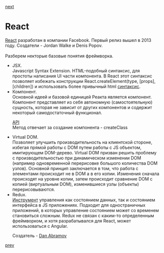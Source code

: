 <a href="07.md">next</a>

<h1>React</h1>

<div>
<a href="https://reactjs.org/">React</a> разработан в компании Facebook. Первый релиз вышел в 2013 году. Создатели - Jordan Walke и Denis Popov.
</div>

<br/>

<div>
Разберем некторые базовые понятия фреймворка.

<ul>
<li>
JSX.
<br/>
Javascript Syntax Extension.
HTML-подобный синтаксис, для простоты написания UI части компонента.
В React этот синтаксис позволяет избежать конструкции React.createElement(type, [props], [children]) и использовать более привычный html
<a href="https://reactjs.org/docs/react-without-jsx.html">синтаксис</a>.
</li>
<li>
Компонент.
<br/>
Основной идеей и базовой единицей Реакта является компонент. Компонент представляет из себя автономную (самостоятельную) сущность,
которая не зависит от других компонентов и содержит некоторый  самодостаточный функционал.

<a href="https://reactjs.org/docs/react-component.html">API</a>
<br/>
Метод отвечает за создание компонента - createClass
</li>
<li>
Virtual DOM.
<br/>
Позволяет улучшить производительность на клиентской стороне, избегая прямой работы с DOM путем работы с JS объектом, имитирующем DOM-дерево.
Virtual DOM призван решить проблему с производительностью при динамическом изменении DOM (например одновременной перерисовке большого количества DOM узлов).
Основной принцип заключается в том, что работа с элементами происходит не в DOM а в его копии.
Изменения сначала происходят на уровне копии, затем происходит сравнение DOM с копией (виртуальным DOM), изменившиеся узлы (объекты) перерисовываются.
</li>
<li>
Redux.
<br/>
<a href="http://redux.js.org/">Инструмент</a> управления как состоянием данных, так и состоянием интерфейса в JS приложениях.
Подходит для одностраничных приложений, в которых управление состоянием может со временем становиться сложным.
Redux не связан с каким-то определенным фреймворком, и хотя разрабатывался для React, может использоваться с Angular.

<br/>

Создатель - <a href="https://pbs.twimg.com/profile_images/906557353549598720/oapgW_Fp_400x400.jpg">Dan Abramov</a>
</li>
</ul>

</div>

<a href="05.md">prev</a>
